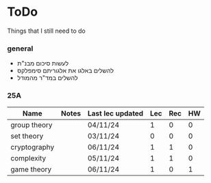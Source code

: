 # ToDo

Things that I still need to do

### general

 - לעשות סיכום מבנ"ת
 - להשלים באלגו את אלגוריתם סימפלקס
 - להשלים במד"ר מהמודל

### 25A

| Name | Notes | Last lec updated | Lec | Rec | HW |
|---|---|---|---|---|---|
| group theory |  | 04/11/24 | 1 | 0 | 0 |
| set theory |  | 03/11/24 | 0 | 0 | 0 |
| cryptography |  | 06/11/24 | 1 | 1 | 0 |
| complexity |  | 05/11/24 | 1 | 1 | 0 |
| game theory |  | 06/11/24 | 1 | 0 | 1 |
